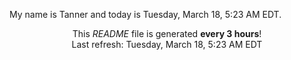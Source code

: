 My name is Tanner and today is Tuesday, March 18, 5:23 AM EDT.

<p align="center">This <i>README</i> file is generated <b>every 3 hours</b>!</br>Last refresh: Tuesday, March 18, 5:23 AM EDT<br /></p>
